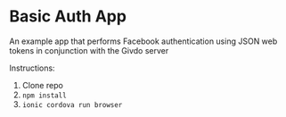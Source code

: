 # Basic Auth App

An example app that performs Facebook authentication using JSON web tokens in conjunction with the Givdo server  

Instructions:

1. Clone repo  
2. `npm install`
3. `ionic cordova run browser`


